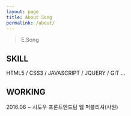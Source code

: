 ```yaml
---
layout: page
title: About Song
permalink: /about/
---
```


> E.Song
<h2>SKILL</h2>
<p>HTML5 / CSS3 / JAVASCRIPT / JQUERY / GIT ...</p>

<h2>WORKING</h2>
<p>2016.06 ~ 시도우 프론트엔드팀 웹 퍼블리셔(사원)</p>